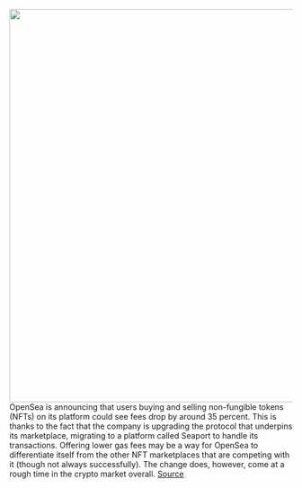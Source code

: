 <img src='https://cdn.vox-cdn.com/thumbor/nKzK89Vq5PmUKOosItucVt-NbOs=/0x0:2040x1360/1200x800/filters:focal(857x517:1183x843)/cdn.vox-cdn.com/uploads/chorus_image/image/70975384/acastro_220215_STK007_0001.0.jpg' width='700px' /><br/>
OpenSea is announcing that users buying and selling non-fungible tokens (NFTs) on its platform could see fees drop by around 35 percent. This is thanks to the fact that the company is upgrading the protocol that underpins its marketplace, migrating to a platform called Seaport to handle its transactions. Offering lower gas fees may be a way for OpenSea to differentiate itself from the other NFT marketplaces that are competing with it (though not always successfully). The change does, however, come at a rough time in the crypto market overall.
<a href='https://www.theverge.com/2022/6/14/23166774/opensea-seaport-portocol-update-switch-gas-fees'> Source <a/>